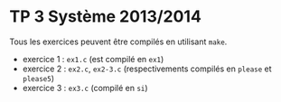 # TP 3 Système 2013/2014

Tous les exercices peuvent être compilés en utilisant `make`.

- exercice 1 : `ex1.c` (est compilé en `ex1`)
- exercice 2 : `ex2.c`, `ex2-3.c` (respectivements compilés en `please` et
  `please5`)
- exercice 3 : `ex3.c` (compilé en `si`)
